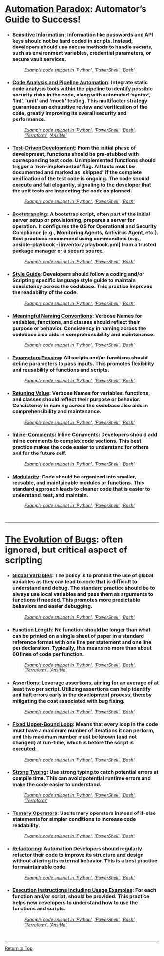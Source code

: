 # [**Automation Paradox**](./AutomationParadox/Coding-Guidelines.md): Automator’s Guide to Success!

- ### [**Sensitive Information**](./AutomationParadox/Sensitive-Information.md): Information like passwords and API keys should not be hard coded in scripts. Instead, developers should use secure methods to handle secrets, such as environment variables, credential parameters, or secure vault services. 
  > [*Example code snippet in 'Python'*](./AutomationParadox/Sensitive-Information.md#example-of-hard-coding-sensitive-information-in-python), [*'PowerShell'*](./AutomationParadox/Sensitive-Information.md#example-of-hard-coding-sensitive-information-in-powershell), [*'Bash'*](./AutomationParadox/Sensitive-Information.md#example-of-hard-coding-sensitive-information-in-bash)

- ### [**Code Analysis and Pipeline Automation**](./AutomationParadox/Code-Analysis-and-PipelineAutomation.md): Integrate static code analysis tools within the pipeline to identify possible security risks in the code, along with automated ‘syntax’, ‘lint’, 'unit' and 'mock' testing. This multifactor strategy guarantees an exhaustive review and verification of the code, greatly improving its overall security and performance.
  > [*Example code snippet in 'Python'*](./AutomationParadox/Code-Analysis-and-PipelineAutomation.md#example-without-code-analysis-and-pipeline-automation-for-python-code-via-azure-devops-pipelines), [*'PowerShell'*](./AutomationParadox/Code-Analysis-and-PipelineAutomation.md#example-without-code-analysis-and-pipeline-automation-for-powershell-code-via-azure-devops-pipelines), [*'Bash'*](./AutomationParadox/Code-Analysis-and-PipelineAutomation.md#example-without-code-analysis-and-pipeline-automation-for-bash-code-via-azure-devops-pipelines),  [*'Terraform'*](./AutomationParadox/Code-Analysis-and-PipelineAutomation.md#example-without-code-analysis-and-pipeline-automation-for-terraform-code-via-azure-devops-pipelines), [*'Ansible'*](./AutomationParadox/Code-Analysis-and-PipelineAutomation.md#example-without-code-analysis-and-pipeline-automation-for-ansible-playbook-via-azure-devops-pipelines)

- ### [**Test-Driven Development**](./AutomationParadox/Test-Driven-Development.md): From the initial phase of development, functions should be pre-stubbed with corresponding test code. Unimplemented functions should trigger a 'non-implemented' flag. All tests must be documented and marked as 'skipped' if the complete verification of the test code is ongoing. The code should execute and fail elegantly, signaling to the developer that the unit tests are inspecting the code as planned. 
  >[*Example code snippet in 'Python'*](./AutomationParadox/Test-Driven-Development.md#example-without-test-driven-development-tdd-in-python), [*'PowerShell'*](./AutomationParadox/Test-Driven-Development.md#example-without-test-driven-development-tdd-in-powershell), [*'Bash'*](./AutomationParadox/Test-Driven-Development.md#example-without-test-driven-development-tdd-in-bash)

- ### [**Bootstrapping**](./AutomationParadox/Bootstrapping.md): A bootstrap script, often part of the initial server setup or provisioning, prepares a server for operation. It configures the OS for Operational and Security Compliance (e.g., Monitoring Agents, Antivirus Agent, etc.). Best practices recommend using commandlets (e.g., ansible-playbook -i inventory playbook.yml) from a trusted package manager or a secure source.
  > [*Example code snippet in 'Python'*](./AutomationParadox/Bootstrapping.md#example-without-bootstraping-in-python-via-onprem-centos-package-manager), [*'PowerShell'*](./AutomationParadox/Bootstrapping.md#example-without-bootstrapping-in-powershell-via-gist), [*'Bash'*](./AutomationParadox/Bootstrapping.md#example-without-bootstrapping-in-bash-via-ansible)

- ### [**Style Guide**](./AutomationParadox/Style-Guide.md): Developers should follow a coding and/or Scripting specific language style guide to maintain consistency across the codebase. This practice improves the readability of the code.
  > [*Example code snippet in 'Python'*](./AutomationParadox/Style-Guide.md#example-without-style-in-python), [*'PowerShell'*](./AutomationParadox/Style-Guide.md#example-without-style-in-powershell), [*'Bash'*](./AutomationParadox/Style-Guide.md#example-without-style-in-bash)

- ### [**Meaningful Naming Conventions**](./AutomationParadox/Meaningful-Naming-Conventions.md): Verbose Names for variables, functions, and classes should reflect their purpose or behavior. Consistency in naming across the codebase also aids in comprehensibility and maintenance.
  > [*Example code snippet in 'Python'*](./AutomationParadox/Meaningful-Naming-Conventions.md#example-without-meaningful-naming-conventions-in-python), [*'PowerShell'*](./AutomationParadox/Meaningful-Naming-Conventions.md#example-without-meaningful-naming-conventions-in-powershell), [*'Bash'*](./AutomationParadox/Meaningful-Naming-Conventions.md#example-without-meaningful-naming-conventions-in-python)

- ### [**Parameters Passing**](./AutomationParadox/Parameter-Passing.md): All scripts and/or functions should define parameters to pass inputs. This promotes flexibility and reusability of functions and scripts.
  > [*Example code snippet in 'Python'*](./AutomationParadox/Parameter-Passing.md#example-without-parameter-passing-in-python), [*'PowerShell'*](./AutomationParadox/Parameter-Passing.md#example-without-parameter-passing-in-powershell), [*'Bash'*](./AutomationParadox/Parameter-Passing.md#example-without-parameter-passing-in-bash)  

- ### [**Retuning Value**](./AutomationParadox/Returning-Value.md): Verbose Names for variables, functions, and classes should reflect their purpose or behavior. Consistency in naming across the codebase also aids in comprehensibility and maintenance.
  > [*Example code snippet in 'Python'*](./AutomationParadox/Returning-Value.md#example-without-returning-value-in-python), [*'PowerShell'*](./AutomationParadox/Returning-Value.md#example-without-using-return-value-in-powershell), [*'Bash'*](./AutomationParadox/Returning-Value.md#example-without-using-return-values-in-bash)

- ### [**Inline-Comments**](./AutomationParadox/Inline-Comments.md): Inline Comments: Developers should add inline comments to complex code sections. This best practice makes the code easier to understand for others and for the future self.
  > [*Example code snippet in 'Python'*](./AutomationParadox/Inline-Comments.md#example-without-comments-in-python), [*'PowerShell'*](../AutomationParadox/Inline-Comments.md#example-without-comments-in-powershell), [*'Bash'*](./AutomationParadox/Inline-Comments.md#example-without-comments-in-bash)

- ### [**Modularity**](./AutomationParadox/Modularity.md): Code should be organized into smaller, reusable, and maintainable modules or functions. This standard approach leads to cleaner code that is easier to understand, test, and maintain.
  > [*Example code snippet in 'Python'*](./AutomationParadox/Modularity.md#example-without-modularity-in-python), [*'PowerShell'*](./AutomationParadox/Modularity.md#example-without-modularity-in-powershell), [*'Bash'*](./AutomationParadox/Modularity.md#example-without-modularity-in-bash)

<br>

_______
# [**The Evolution of Bugs**](./TheEvolutionOfBugs/Logic-Guidelines.md): often ignored, but critical aspect of scripting

- ### [**Global Variables**](./TheEvolutionOfBugs/Global-Variables.md): The policy is to prohibit the use of global variables as they can lead to code that is difficult to understand and debug. The standard practice should be to always use local variables and pass them as arguments to functions if needed. This promotes more predictable behaviors and easier debugging. 
  > [*Example code snippet in 'Python'*](./Global-Variables.md#example-of-using-global-variables-in-python), [*'PowerShell'*](./Global-Variables.md#example-of-using-global-variables-in-powershell), [*'Bash'*](./Global-Variables.md#example-of-using-global-variables-in-bash)

- ### [**Function Length**](./TheEvolutionOfBugs/Function-Length.md): No function should be longer than what can be printed on a single sheet of paper in a standard reference format with one line per statement and one line per declaration. Typically, this means no more than about 60 lines of code per function.
  > [*Example code snippet in 'Python'*](./TheEvolutionOfBugs/Function-Length.md#example-without-function-lenght-in-python), [*'PowerShell'*](./TheEvolutionOfBugs/Function-Length.md#example-without-function-lenght-in-powershell), [*'Bash'*](./TheEvolutionOfBugs/Function-Length.md#example-without-function-lenght-in-bash), [*'Terraform'*](./TheEvolutionOfBugs/Function-Length.md#example-without-function-lenght-in-terraform-via-azure), [*'Ansible'*](./TheEvolutionOfBugs/Function-Length.md#example-without-function-lenght-in-ansible)


- ### [**Assertions**](./TheEvolutionOfBugs/Assertions.md): Leverage assertions, aiming for an average of at least two per script. Utilizing assertions can help identify and halt errors early in the development process, thereby mitigating the cost associated with bug fixing.
  > [*Example code snippet in 'Python'*](./TheEvolutionOfBugs/Assertions.md#example-without-using-assertions-in-python), [*'PowerShell'*](./TheEvolutionOfBugs/Assertions.md#example-without-using-assertions-in-powershell), [*'Bash'*](./TheEvolutionOfBugs/Assertions.md#example-without-using-assertions-in-powershell)


- ### [**Fixed Upper-Bound Loop**](./TheEvolutionOfBugs/Fixed-Uper-Bound-Loop.md): Means that every loop in the code must have a maximum number of iterations it can perform, and this maximum number must be known (and not changed) at run-time, which is before the script is executed.
  > [*Example code snippet in 'Python'*](./TheEvolutionOfBugs/Fixed-Uper-Bound-Loop.md#example-without-a-fixed-upper-bound-loop-in-python), [*'PowerShell'*](./TheEvolutionOfBugs/Fixed-Uper-Bound-Loop.md#example-without-a-fixed-upper-bound-loop-in-powershell), [*'Bash'*](./TheEvolutionOfBugs/Fixed-Uper-Bound-Loop.md#example-without-a-fixed-upper-bound-loop-in-bash)


- ### [**Strong Typing**](./TheEvolutionOfBugs/Strong-Typing.md): Use strong typing to catch potential errors at compile time. This can avoid potential runtime errors and make the code easier to understand.
  > [*Example code snippet in 'Python'*](./TheEvolutionOfBugs/Strong-Typing.md#example-without-strong-typing-type-hints-in-python), [*'PowerShell'*](./TheEvolutionOfBugs/Strong-Typing.md#example-without-strong-typing-type-hints-in-python), [*'Bash'*](./TheEvolutionOfBugs/Strong-Typing.md#example-without-strong-typing-simulated-in-bash), [*'Terraform'*](./TheEvolutionOfBugs/Strong-Typing.md#example-without-strong-typing-context-in-terraform)

 - ### [**Ternary Operators**](./TheEvolutionOfBugs/Ternary-Operators.md): Use ternary operators instead of if-else statements for simpler conditions to increase code readability.
    > [*Example code snippet in 'Python'*](./TheEvolutionOfBugs/Ternary-Operators.md#example-without-ternary-operator-in-python), [*'PowerShell'*](./TheEvolutionOfBugs/Ternary-Operators.md#example-without-ternary-operator-in-powershell), [*'Bash'*](./TheEvolutionOfBugs/Ternary-Operators.md#example-without-ternary-operator-in-bash)


- ### [**Refactoring**](./TheEvolutionOfBugs/Refactoring.md): Automation Developers should regularly refactor their code to improve its structure and design without altering its external behavior. This is a best practice for maintainable code.
  > [*Example code snippet in 'Python'*](./TheEvolutionOfBugs/Refactoring.md#example-before-refactoring-in-python), [*'PowerShell'*](./TheEvolutionOfBugs/Refactoring.md#example-before-refactoring-in-powershell), [*'Bash'*](./TheEvolutionOfBugs/Refactoring.md#example-before-refactoring-in-bash)

- ### [**Execution Instructions including Usage Examples**](./TheEvolutionOfBugs/Execution-Instructions-Including-Usage-Examples.md): For each function and/or script, should be provided. This practice helps new developers to understand how to use the functions and scripts.

  > [*Example code snippet in 'Python'*](./TheEvolutionOfBugs/Execution-Instructions-Including-Usage-Examples.md#example-without-execution-instructions-or-usage-examples-in-python), [*'PowerShell'*](./TheEvolutionOfBugs/Execution-Instructions-Including-Usage-Examples.md#example-without-execution-instructions-or-usage-examples-in-powershell), [*'Bash'*](./TheEvolutionOfBugs/Execution-Instructions-Including-Usage-Examples.md#example-without-execution-instructions-or-usage-examples-in-bash)
  , [*'Terraform'*](./TheEvolutionOfBugs/Execution-Instructions-Including-Usage-Examples.md#example-without-execution-instructions-or-usage-examples-in-terraform), [*'Ansible'*](./TheEvolutionOfBugs/Execution-Instructions-Including-Usage-Examples.md#example-without-execution-instructions-or-usage-examples-in-ansible)
  

<br>

___
[Return to Top](#automation-paradox-automators-guide-to-success)


